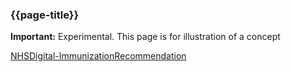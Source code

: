 ### {{page-title}}

 <div markdown="span" class="alert alert-warning" role="alert"><i class="fa fa-warning"></i><b> Important:</b> Experimental. This page is for illustration of a concept</div>

<a href="https://simplifier.net/NHSDigital/NHSDigitalImmunizationRecommendation/~overview">NHSDigital-ImmunizationRecommendation</a>